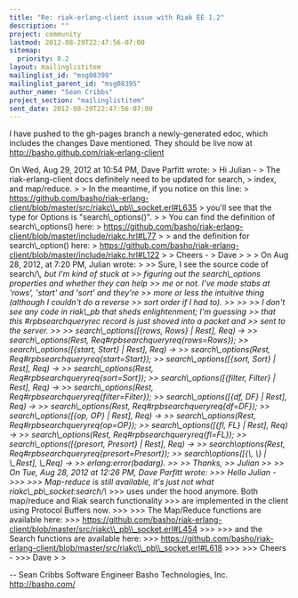 ```yaml
---
title: "Re: riak-erlang-client issue with Riak EE 1.2"
description: ""
project: community
lastmod: 2012-08-29T22:47:56-07:00
sitemap:
  priority: 0.2
layout: mailinglistitem
mailinglist_id: "msg08399"
mailinglist_parent_id: "msg08395"
author_name: "Sean Cribbs"
project_section: "mailinglistitem"
sent_date: 2012-08-29T22:47:56-07:00
---
```



I have pushed to the gh-pages branch a newly-generated edoc, which
includes the changes Dave mentioned. They should be live now at
http://basho.github.com/riak-erlang-client

On Wed, Aug 29, 2012 at 10:54 PM, Dave Parfitt  wrote:
&gt; Hi Julian -
&gt; The riak-erlang-client docs definitely need to be updated for search, 
&gt; index, and map/reduce.
&gt;
&gt; In the meantime, if you notice on this line:
&gt; https://github.com/basho/riak-erlang-client/blob/master/src/riakc\\_pb\\_socket.erl#L635
&gt; you'll see that the type for Options is "search\\_options()".
&gt;
&gt; You can find the definition of search\\_options() here:
&gt; https://github.com/basho/riak-erlang-client/blob/master/include/riakc.hrl#L77
&gt;
&gt; and the definition for search\\_option() here:
&gt; https://github.com/basho/riak-erlang-client/blob/master/include/riakc.hrl#L122
&gt;
&gt; Cheers -
&gt; Dave
&gt;
&gt;
&gt; On Aug 28, 2012, at 7:20 PM, Julian wrote:
&gt;
&gt;&gt; Sure, I see the source code of search/\\*, but I'm kind of stuck at
&gt;&gt; figuring out the search\\_options properties and whether they can help
&gt;&gt; me or not. I've made stabs at 'rows', 'start' and 'sort' and they're
&gt;&gt; more or less the intuitive thing (although I couldn't do a reverse
&gt;&gt; sort order if I had to).
&gt;&gt;
&gt;&gt;
&gt;&gt; I don't see any code in riak\\_pb that sheds enlightenment; I'm guessing
&gt;&gt; that this #rpbsearchqueryrec record is just shoved into a packet and
&gt;&gt; sent to the server.
&gt;&gt;
&gt;&gt; search\\_options([{rows, Rows} | Rest], Req) -&gt;
&gt;&gt; search\\_options(Rest, Req#rpbsearchqueryreq{rows=Rows});
&gt;&gt; search\\_options([{start, Start} | Rest], Req) -&gt;
&gt;&gt; search\\_options(Rest, Req#rpbsearchqueryreq{start=Start});
&gt;&gt; search\\_options([{sort, Sort} | Rest], Req) -&gt;
&gt;&gt; search\\_options(Rest, Req#rpbsearchqueryreq{sort=Sort});
&gt;&gt; search\\_options([{filter, Filter} | Rest], Req) -&gt;
&gt;&gt; search\\_options(Rest, Req#rpbsearchqueryreq{filter=Filter});
&gt;&gt; search\\_options([{df, DF} | Rest], Req) -&gt;
&gt;&gt; search\\_options(Rest, Req#rpbsearchqueryreq{df=DF});
&gt;&gt; search\\_options([{op, OP} | Rest], Req) -&gt;
&gt;&gt; search\\_options(Rest, Req#rpbsearchqueryreq{op=OP});
&gt;&gt; search\\_options([{fl, FL} | Rest], Req) -&gt;
&gt;&gt; search\\_options(Rest, Req#rpbsearchqueryreq{fl=FL});
&gt;&gt; search\\_options([{presort, Presort} | Rest], Req) -&gt;
&gt;&gt; search\\_options(Rest, Req#rpbsearchqueryreq{presort=Presort});
&gt;&gt; search\\_options([{\\_, \\_} | \\_Rest], \\_Req) -&gt;
&gt;&gt; erlang:error(badarg).
&gt;&gt;
&gt;&gt; Thanks,
&gt;&gt; Julian
&gt;&gt;
&gt;&gt; On Tue, Aug 28, 2012 at 12:26 PM, Dave Parfitt  wrote:
&gt;&gt;&gt; Hello Julian -
&gt;&gt;&gt;
&gt;&gt;&gt; Map-reduce is still available, it's just not what riakc\\_pb\\_socket:search/\\* 
&gt;&gt;&gt; uses under the hood anymore. Both map/reduce and Riak search functionality 
&gt;&gt;&gt; are implemented in the client using Protocol Buffers now.
&gt;&gt;&gt;
&gt;&gt;&gt; The Map/Reduce functions are available here:
&gt;&gt;&gt; https://github.com/basho/riak-erlang-client/blob/master/src/riakc\\_pb\\_socket.erl#L454
&gt;&gt;&gt;
&gt;&gt;&gt; and the Search functions are available here:
&gt;&gt;&gt; https://github.com/basho/riak-erlang-client/blob/master/src/riakc\\_pb\\_socket.erl#L618
&gt;&gt;&gt;
&gt;&gt;&gt; Cheers -
&gt;&gt;&gt; Dave
&gt;
&gt;

-- 
Sean Cribbs 
Software Engineer
Basho Technologies, Inc.
http://basho.com/

